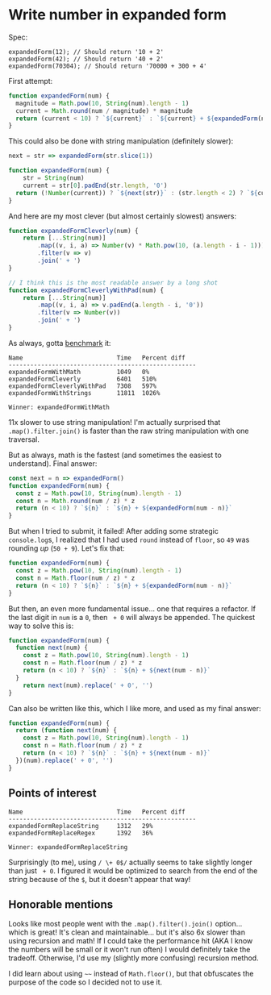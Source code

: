 # Write number in expanded form

Spec:
```
expandedForm(12); // Should return '10 + 2'
expandedForm(42); // Should return '40 + 2'
expandedForm(70304); // Should return '70000 + 300 + 4'
```

First attempt:
```js
function expandedForm(num) {
  magnitude = Math.pow(10, String(num).length - 1)
  current = Math.round(num / magnitude) * magnitude
  return (current < 10) ? `${current}` : `${current} + ${expandedForm(num - current)}`
}
```

This could also be done with string manipulation (definitely slower):
```js
next = str => expandedForm(str.slice(1))

function expandedForm(num) {
	str = String(num)
	current = str[0].padEnd(str.length, '0')
  return (!Number(current)) ? `${next(str)}` : (str.length < 2) ? `${current}` : `${current} + ${next(str)}`
}
```

And here are my most clever (but almost certainly slowest) answers:
```js
function expandedFormCleverly(num) {
	return [...String(num)]
		.map((v, i, a) => Number(v) * Math.pow(10, (a.length - i - 1)))
		.filter(v => v)
		.join(' + ') 
}

// I think this is the most readable answer by a long shot
function expandedFormCleverlyWithPad(num) {
	return [...String(num)]
		.map((v, i, a) => v.padEnd(a.length - i, '0'))
		.filter(v => Number(v))
		.join(' + ') 
}
```

As always, gotta [benchmark](benchmark.html) it:
```
Name                          Time   Percent diff   
----------------------------------------------------
expandedFormWithMath          1049   0%             
expandedFormCleverly          6401   510%           
expandedFormCleverlyWithPad   7308   597%           
expandedFormWithStrings       11811  1026%          

Winner: expandedFormWithMath
```

11x slower to use string manipulation! I'm actually surprised that `.map().filter.join()` is
faster than the raw string manipulation with one traversal.

But as always, math is the fastest (and sometimes the easiest to understand). Final answer:
```js
const next = n => expandedForm()
function expandedForm(num) {
  const z = Math.pow(10, String(num).length - 1)
  const n = Math.round(num / z) * z
  return (n < 10) ? `${n}` : `${n} + ${expandedForm(num - n)}`
}
```

But when I tried to submit, it failed! After adding some strategic `console.log`s, I realized
that I had used `round` instead of `floor`, so `49` was rounding *up* (`50 + 9`). Let's fix that:
```js
function expandedForm(num) {
  const z = Math.pow(10, String(num).length - 1)
  const n = Math.floor(num / z) * z
  return (n < 10) ? `${n}` : `${n} + ${expandedForm(num - n)}`
}
```

But then, an even more fundamental issue... one that requires a refactor. If the last digit in `num`
is a `0`, then ` + 0` will always be appended. The quickest way to solve this is:
```js
function expandedForm(num) {
  function next(num) {
    const z = Math.pow(10, String(num).length - 1)
    const n = Math.floor(num / z) * z
    return (n < 10) ? `${n}` : `${n} + ${next(num - n)}`
  }
	return next(num).replace(' + 0', '')
}
```

Can also be written like this, which I like more, and used as my final answer:
```js
function expandedForm(num) {
  return (function next(num) {
    const z = Math.pow(10, String(num).length - 1)
    const n = Math.floor(num / z) * z
    return (n < 10) ? `${n}` : `${n} + ${next(num - n)}`
  })(num).replace(' + 0', '')
}
```

## Points of interest

```
Name                          Time   Percent diff   
----------------------------------------------------
expandedFormReplaceString     1312   29%            
expandedFormReplaceRegex      1392   36%            

Winner: expandedFormReplaceString
```

Surprisingly (to me), using `/ \+ 0$/` actually seems to take slightly longer than just ` + 0`. I
figured it would be optimized to search from the end of the string because of the `$`, but it doesn't
appear that way!

## Honorable mentions

Looks like most people went with the `.map().filter().join()` option... which is great! It's clean and
maintainable... but it's also 6x slower than using recursion and math! If I could take the performance
hit (AKA I know the numbers will be small or it won't run often) I would definitely take the tradeoff.
Otherwise, I'd use my (slightly more confusing) recursion method.

I did learn about using `~~` instead of `Math.floor()`, but that obfuscates the purpose of the code so
I decided not to use it.
